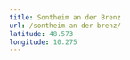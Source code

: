 ```yaml
---
title: Sontheim an der Brenz
url: /sontheim-an-der-brenz/
latitude: 48.573
longitude: 10.275
---
```

